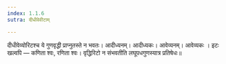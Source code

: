 ```yaml
---
index: 1.1.6
sutra: दीधीवेवीटाम्

---
```

दीधीवेव्योरिटश्च ये गुणवृद्धी प्राप्नुतस्ते न भवतः। आदीध्यनम्। आदीध्यकः। आवेव्यनम्। आवेव्यकः । इटः खल्वपि — कणिता श्वः, रणिता श्वः। वृद्धिरिटो न संभवतीति लघूपधगुणस्यात्र प्रतिषेधः॥